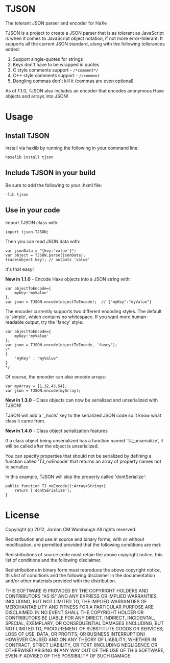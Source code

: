 TJSON
=====

The tolerant JSON parser and encoder for HaXe

TJSON is a project to create a JSON parser that is as tolerant as JavaScript is when it comes to JavaScript object notation, if not more error-tolerant.
It supports all the current JSON standard, along with the following tollerances added:

1. Support single-quotes for strings
2. Keys don't have to be wrapped in quotes
3. C style comments support - `/*comment*/`
4. C++ style comments support - `//comment`
5. Dangling commas don't kill it (commas  are even optional)

As of 1.1.0, TJSON also includes an encoder that encodes anonymous Haxe objects and arrays into JSON!

Usage
=====

Install TJSON
-------------

Install via haxlib by running the following in your command line:

	haxelib install tjson


Include TJSON in your build
---------------------------
Be sure to add the following to your .hxml file:

	-lib tjson


Use in your code
----------------

Import TJSON class with:

	import tjson.TJSON;

Then you can read JSON data with:

	var jsonData = "{key:'value'}";
	var object = TJSON.parse(jsonData);
	trace(object.key); // outputs 'value'

It's that easy!

**New in 1.1.0** - Encode Haxe objects into a JSON string with:

	var objectToEncode={
		myKey:'myValue'
	};
	var json = TJSON.encode(objectToEncode);  // {"myKey":"myValue"}

The encoder currently supports two different encoding styles. The default is 'simple', which contains no whitespace. If you want more human-readable output, try the 'fancy' style:

	var objectToEncode={
		myKey:'myValue'
	};
	var json = TJSON.encode(objectToEncode, 'fancy');
	/*
	{
		"myKey" : "myValue"
	}
	*/

Of course, the encoder can also encode arrays:

	var myArray = [1,32,43,54];
	var json = TJSON.encode(myArray);


**New in 1.3.0** - Class objects can now be serialized and unserialized with TJSON!

TJSON will add a '_hxcls' key to the serialized JSON code so it know what class it came from.


**New in 1.4.0** - Class object serialization features

If a class object being unserialized has a function named 'TJ_unserialize', it will be called after the object is unserialized.

You can specify properties that should not be serialized by defining a function called 'TJ_noEncode' that returns an array of property names not to serialize.

In this example, TJSON will skip the property called 'dontSerialize':
    
    public function TJ_noEncode():Array<String>{
        return ['dontSerialize'];
    }


License
=======

Copyright (c) 2012, Jordan CM Wambaugh
All rights reserved.

Redistribution and use in source and binary forms, with or without modification, are permitted provided that the following conditions are met:

Redistributions of source code must retain the above copyright notice, this list of conditions and the following disclaimer.

Redistributions in binary form must reproduce the above copyright notice, this list of conditions and the following disclaimer in the documentation and/or other materials provided with the distribution.

THIS SOFTWARE IS PROVIDED BY THE COPYRIGHT HOLDERS AND CONTRIBUTORS "AS IS" AND ANY EXPRESS OR IMPLIED WARRANTIES, INCLUDING, BUT NOT LIMITED TO, THE IMPLIED WARRANTIES OF MERCHANTABILITY AND FITNESS FOR A PARTICULAR PURPOSE ARE DISCLAIMED. IN NO EVENT SHALL THE COPYRIGHT HOLDER OR CONTRIBUTORS BE LIABLE FOR ANY DIRECT, INDIRECT, INCIDENTAL, SPECIAL, EXEMPLARY, OR CONSEQUENTIAL DAMAGES (INCLUDING, BUT NOT LIMITED TO, PROCUREMENT OF SUBSTITUTE GOODS OR SERVICES; LOSS OF USE, DATA, OR PROFITS; OR BUSINESS INTERRUPTION) HOWEVER CAUSED AND ON ANY THEORY OF LIABILITY, WHETHER IN CONTRACT, STRICT LIABILITY, OR TORT (INCLUDING NEGLIGENCE OR OTHERWISE) ARISING IN ANY WAY OUT OF THE USE OF THIS SOFTWARE, EVEN IF ADVISED OF THE POSSIBILITY OF SUCH DAMAGE.

